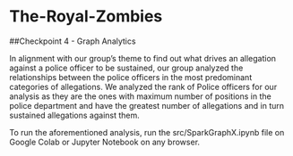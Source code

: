 # The-Royal-Zombies

##Checkpoint 4 - Graph Analytics

In alignment with our group’s theme to find out what drives an allegation against a police officer to be sustained, our group analyzed the relationships between the police officers in the most predominant categories of allegations. We analyzed the rank of Police officers for our analysis as they are the ones with maximum number of positions in the police department and have the greatest number of allegations and in turn sustained allegations against them. 

To run the aforementioned analysis, run the src/SparkGraphX.ipynb file on Google Colab or Jupyter Notebook on any browser.

